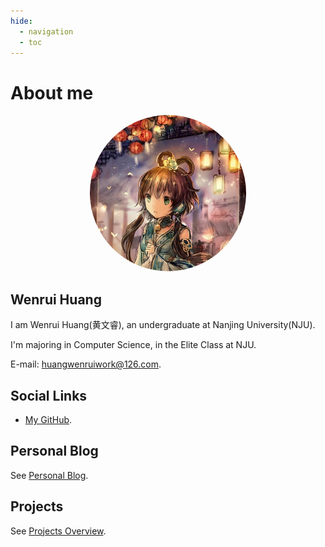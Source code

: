 ```yaml
---
hide:
  - navigation
  - toc
---
```


# About me

<div align="center">
<img src="img/avatar.jpg" width="250px" height="250px" alt="avatar" style="border-radius: 50%">
</div>

## Wenrui Huang

I am Wenrui Huang(黄文睿), an undergraduate at Nanjing University(NJU).

I'm majoring in Computer Science, in the Elite Class at NJU.

E-mail: [huangwenruiwork@126.com](mailto:huangwenruiwork@126.com).

<div style="clear: both"></div>

## Social Links

- [My GitHub](https://github.com/rijuyuezhu).

## Personal Blog

See [Personal Blog](https://blog.rijuyuezhu.top).

## Projects

See [Projects Overview](projects/index.md).
